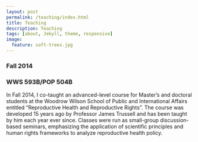 ```yaml
---
layout: post
permalink: /teaching/index.html
title: Teaching
description: Teaching
tags: [about, Jekyll, theme, responsive]
image:
  feature: soft-trees.jpg
---
```


### Fall 2014

### WWS 593B/POP 504B

In Fall 2014, I co-taught an advanced-level course for Master’s and doctoral students at the Woodrow Wilson School of Public and International Affairs entitled “Reproductive Health and Reproductive Rights”. The course was developed 15 years ago by Professor James Trussell and has been taught by him each year ever since. Classes were run as small-group discussion-based seminars, emphasizing the application of scientific principles and human rights frameworks to analyze reproductive health policy. 




